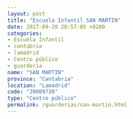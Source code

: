 ```yaml
---
layout: post
title: "Escuela Infantil SAN MARTIN"
date: 2017-09-20 20:57:05 +0200
categories:
- Escuela Infantil
- cantabria
- lamadrid
- Centro público
- guarderia
name: "SAN MARTIN"
province: "Cantabria"
location: "Lamadrid"
code: "39009730"
type: "Centro público"
permalink: /guarderias/san-martin.html
---
```

